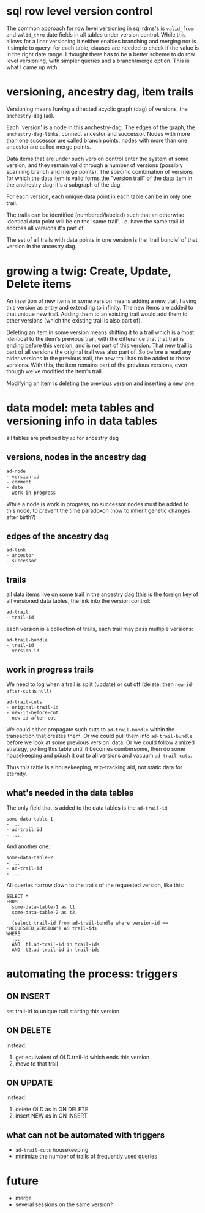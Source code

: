 # sql row level version control
The common approach for row level versioning in sql rdms's is `valid_from` and `valid_thru` date fields in all tables under version control.
While this allows for a linar versioning it neither enables branching and merging nor is it simple to query:  for each table, clauses are needed to check if the value is in the right date range.
I thought there has to be a better scheme to do row level versioning, with simpler queries and a branch/merge option.  This is what I came up with:

# versioning, ancestry dag, item trails

Versioning means having a directed acyclic graph (dag) of versions, the `anchestry-dag` (`ad`).

Each 'version' is a node in this anchestry-dag.  The edges of the graph, the `anchestry-dag-link`s, connect ancestor and successor.  Nodes with more than one successor are called branch points, nodes with more than one ancestor are called merge points.

Data items that are under such version control enter the system at some version, and they remain valid through a number of versions (possibly spanning branch and merge points).  The specific combination of versions for which the data item is valid forms the "version trail" of the data item in the anchestry dag:  it's a subgraph of the dag.

For each version, each unique data point in each table can be in only one trail.

The trails can be identified (numbered/labeled) such that an otherwise identical data point will be on the 'same trail', i.e. have the same trail id accross all versions it's part of.

The set of all trails with data points in one version is the 'trail bundle' of that version in the ancestry dag.

# growing a twig:  Create, Update, Delete items

An insertion of new items in some version means adding a new trail, having this version as entry and extending to infinity.  The new items are added to that unique new trail.  Adding them to an existing trail would add them to other versions (which the existing trail is also part of).

Deleting an item in some version means shifting it to a trail which is almost identical to the item's previous trail, with the difference that that trail is ending before this version, and is not part of this version.  That new trail is part of all versions the original trail was also part of.  So before a read any older versions in the previous trail, the new trail has to be added to those versions.  With this, the item remains part of the previous versions, even though we've modified the item's trail.

Modifying an item is deleting the previous version and inserting a new one.

# data model: meta tables and versioning info in data tables

all tables are prefixed by `ad` for ancestry dag

## versions, nodes in the ancestry dag

    ad-node
    - version-id
    - comment
    - date
    - work-in-progress

While a node is work in progress, no successor nodes must be added to this node, to prevent the time paradoxon (how to inherit genetic changes after birth?)

## edges of the ancestry dag

    ad-link
    - ancestor
    - successor

## trails

all data items live on some trail in the ancestry dag (this is the foreign key of all versioned data tables, the link into the version control:

    ad-trail
    - trail-id

each version is a collection of trails, each trail may pass mutliple versions:

    ad-trail-bundle
    - trail-id
    - version-id

## work in progress trails

We need to log when a trail is split (update) or cut off (delete, then `new-id-after-cut` is `null`)

    ad-trail-cuts
    - original-trail-id
    - new-id-before-cut
    - new-id-after-cut

We could either propagate such cuts to `ad-trail-bundle` within the transaction that creates them.  Or we could pull them into `ad-trail-bundle` before we look at some previous version' data.  Or we could follow a mixed strategy, polling this table until it becomes cumbersome, then do some housekeeping and püush it out to all versions and vacuum `ad-trail-cuts`.

Thus this table is a housekeeping, wip-tracking aid, not static data for eternity.

## what's needed in the data tables

The only field that is added to the data tables is the `ad-trail-id` 

    some-data-table-1
    - ...
    - ad-trail-id
    - ...
  
And another one:

    some-data-table-2
    - ...
    - ad-trail-id
    - ...

All queries narrow down to the trails of the requested version, like this:

    SELECT *
    FROM
      some-data-table-1 as t1,
      some-data-table-2 as t2,
       ..., 
      (select trail-id from ad-trail-bundle where version-id == 'REQUESTED_VERSION') AS trail-ids
    WHERE
      ...
      AND  t1.ad-trail-id in trail-ids
      AND  t2.ad-trail-id in trail-ids
      
# automating the process:  triggers

## ON INSERT

set trail-id to unique trail starting this version

## ON DELETE
instead:
1. get equivalent of OLD.trail-id which ends this version
2. move to that trail

## ON UPDATE
instead:
1. delete OLD as in ON DELETE
3. insert NEW as in ON INSERT

## what can not be automated with triggers

  - `ad-trail-cuts` housekeeping
  - minimize the number of trails of frequently used queries

# future
* merge
* several sessions on the same version?
